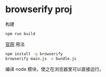 # browserify proj

构建

```sh
npm run build
```

[官网](http://browserify.org/) 用法

```sh
npm install -g browserify
browserify main.js -o bundle.js
```

编译 node 模块，使之在浏览器里可以直接运行。